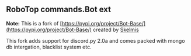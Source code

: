 ## RoboTop commands.Bot ext

**Note:**
This is a fork of [https://pypi.org/project/Bot-Base/](https://pypi.org/project/Bot-Base/) created by [Skelmis](https://github.com/Skelmis)


This fork adds support for discord.py 2.0a and comes packed with mongo db intergation, blacklist system etc.
